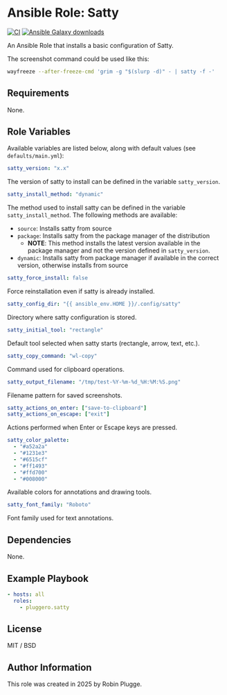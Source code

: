 # Ansible Role: Satty

[![CI](https://github.com/pluggero/ansible-role-satty/actions/workflows/ci.yml/badge.svg)](https://github.com/pluggero/ansible-role-satty/actions/workflows/ci.yml) [![Ansible Galaxy downloads](https://img.shields.io/ansible/role/d/pluggero/satty?label=Galaxy%20downloads&logo=ansible&color=%23096598)](https://galaxy.ansible.com/ui/standalone/roles/pluggero/satty)

An Ansible Role that installs a basic configuration of Satty.

The screenshot command could be used like this:

```bash
wayfreeze --after-freeze-cmd 'grim -g "$(slurp -d)" - | satty -f -'
```

## Requirements

None.

## Role Variables

Available variables are listed below, along with default values (see `defaults/main.yml`):

```yaml
satty_version: "x.x"
```

The version of satty to install can be defined in the variable `satty_version`.

```yaml
satty_install_method: "dynamic"
```

The method used to install satty can be defined in the variable `satty_install_method`.
The following methods are available:

- `source`: Installs satty from source
- `package`: Installs satty from the package manager of the distribution
  - **NOTE**: This method installs the latest version available in the package manager and not the version defined in `satty_version`.
- `dynamic`: Installs satty from package manager if available in the correct version, otherwise installs from source

```yaml
satty_force_install: false
```

Force reinstallation even if satty is already installed.

```yaml
satty_config_dir: "{{ ansible_env.HOME }}/.config/satty"
```

Directory where satty configuration is stored.

```yaml
satty_initial_tool: "rectangle"
```

Default tool selected when satty starts (rectangle, arrow, text, etc.).

```yaml
satty_copy_command: "wl-copy"
```

Command used for clipboard operations.

```yaml
satty_output_filename: "/tmp/test-%Y-%m-%d_%H:%M:%S.png"
```

Filename pattern for saved screenshots.

```yaml
satty_actions_on_enter: ["save-to-clipboard"]
satty_actions_on_escape: ["exit"]
```

Actions performed when Enter or Escape keys are pressed.

```yaml
satty_color_palette:
  - "#a52a2a"
  - "#1231e3"
  - "#6515cf"
  - "#ff1493"
  - "#ffd700"
  - "#008000"
```

Available colors for annotations and drawing tools.

```yaml
satty_font_family: "Roboto"
```

Font family used for text annotations.

## Dependencies

None.

## Example Playbook

```yaml
- hosts: all
  roles:
    - pluggero.satty
```

## License

MIT / BSD

## Author Information

This role was created in 2025 by Robin Plugge.
